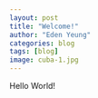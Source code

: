 ```yaml
---
layout: post
title: "Welcome!"
author: "Eden Yeung"
categories: blog
tags: [blog]
image: cuba-1.jpg
---
```


Hello World!
